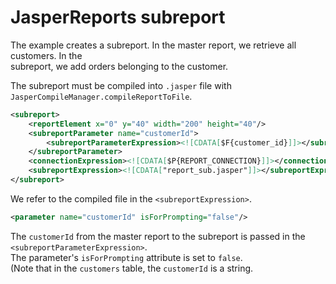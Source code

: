# JasperReports subreport

The example creates a subreport. In the master report, we retrieve all customers. In the  
subreport, we add orders belonging to the customer.  

The subreport must be compiled into `.jasper` file with `JasperCompileManager.compileReportToFile`.  

```xml
<subreport>
    <reportElement x="0" y="40" width="200" height="40"/>
    <subreportParameter name="customerId">
        <subreportParameterExpression><![CDATA[$F{customer_id}]]></subreportParameterExpression>
    </subreportParameter>
    <connectionExpression><![CDATA[$P{REPORT_CONNECTION}]]></connectionExpression>
    <subreportExpression><![CDATA["report_sub.jasper"]]></subreportExpression>
</subreport>
```
We refer to the compiled file in the `<subreportExpression>`.  

```xml
<parameter name="customerId" isForPrompting="false"/>
```
The `customerId` from the master report to the subreport is passed in the `<subreportParameterExpression>`.  
The parameter's `isForPrompting` attribute is set to `false`.  
(Note that in the `customers` table, the `customerId` is a string. 
